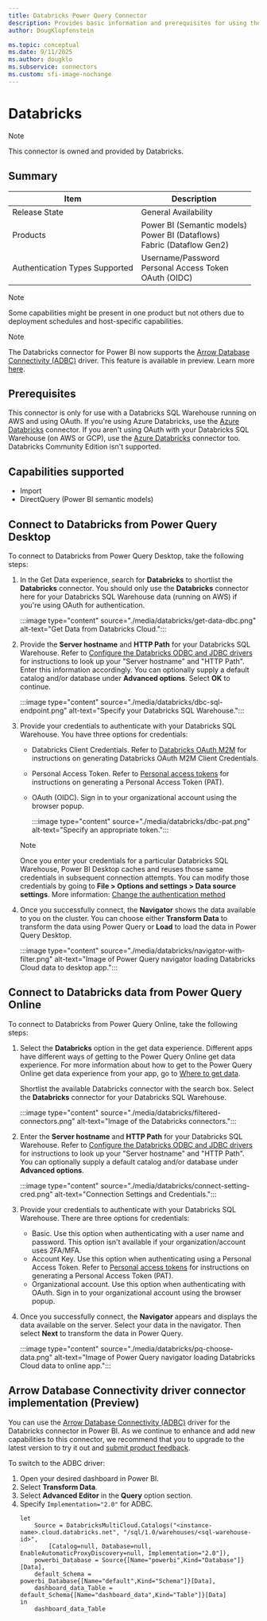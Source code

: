 ```yaml
---
title: Databricks Power Query Connector
description: Provides basic information and prerequisites for using the Power Query Databricks connector.
author: DougKlopfenstein

ms.topic: conceptual
ms.date: 9/11/2025
ms.author: dougklo
ms.subservice: connectors
ms.custom: sfi-image-nochange
---
```


# Databricks

>[!Note]
>This connector is owned and provided by Databricks.

## Summary

| Item | Description |
| ---- | ----------- |
| Release State | General Availability |
| Products | Power BI (Semantic models)<br/>Power BI (Dataflows)<br/>Fabric (Dataflow Gen2) |
| Authentication Types Supported | Username/Password<br/>Personal Access Token<br/> OAuth (OIDC) |

> [!NOTE]
>Some capabilities might be present in one product but not others due to deployment schedules and host-specific capabilities.

> [!NOTE]
>The Databricks connector for Power BI now supports the [Arrow Database Connectivity (ADBC)](https://github.com/apache/arrow-adbc/blob/main/csharp/src/Drivers/Databricks/readme.md) driver. This feature is available in preview. Learn more [here](#arrow-database-connectivity-driver-connector-implementation-preview).

## Prerequisites

This connector is only for use with a Databricks SQL Warehouse running on AWS and using OAuth. If you're using Azure Databricks, use the [Azure Databricks](databricks-azure.md) connector. If you aren't using OAuth with your Databricks SQL Warehouse (on AWS or GCP), use the [Azure Databricks](databricks-azure.md) connector too. Databricks Community Edition isn't supported.

## Capabilities supported

* Import
* DirectQuery (Power BI semantic models)

## Connect to Databricks from Power Query Desktop

To connect to Databricks from Power Query Desktop, take the following steps:

1. In the Get Data experience, search for **Databricks** to shortlist the **Databricks** connector. You should only use the **Databricks** connector here for your Databricks SQL Warehouse data (running on AWS) if you're using OAuth for authentication.

    :::image type="content" source="./media/databricks/get-data-dbc.png" alt-text="Get Data from Databricks Cloud.":::

2. Provide the **Server hostname** and **HTTP Path** for your Databricks SQL Warehouse. Refer to [Configure the Databricks ODBC and JDBC drivers](/azure/databricks/integrations/bi/jdbc-odbc-bi) for instructions to look up your "Server hostname" and "HTTP Path". Enter this information accordingly. You can optionally supply a default catalog and/or database under **Advanced options**. Select **OK** to continue.

    :::image type="content" source="./media/databricks/dbc-sql-endpoint.png" alt-text="Specify your Databricks SQL Warehouse.":::

3. Provide your credentials to authenticate with your Databricks SQL Warehouse. You have three options for credentials:

    * Databricks Client Credentials. Refer to [Databricks OAuth M2M](https://docs.databricks.com/aws/en/dev-tools/auth/oauth-m2m) for instructions on generating Databricks OAuth M2M Client Credentials.
    * Personal Access Token. Refer to [Personal access tokens](/azure/databricks/sql/user/security/personal-access-tokens) for instructions on generating a Personal Access Token (PAT).
    * OAuth (OIDC). Sign in to your organizational account using the browser popup.

      :::image type="content" source="./media/databricks/dbc-pat.png" alt-text="Specify an appropriate token.":::

    > [!NOTE]
    > Once you enter your credentials for a particular Databricks SQL Warehouse, Power BI Desktop caches and reuses those same credentials in subsequent connection attempts. You can modify those credentials by going to **File > Options and settings > Data source settings**. More information: [Change the authentication method](../ConnectorAuthentication.md#change-the-authentication-method)

4. Once you successfully connect, the **Navigator** shows the data available to you on the cluster. You can choose either **Transform Data** to transform the data using Power Query or **Load** to load the data in Power Query Desktop.

    :::image type="content" source="./media/databricks/navigator-with-filter.png" alt-text="Image of Power Query navigator loading Databricks Cloud data to desktop app.":::

## Connect to Databricks data from Power Query Online

To connect to Databricks from Power Query Online, take the following steps:

1. Select the **Databricks** option in the get data experience. Different apps have different ways of getting to the Power Query Online get data experience. For more information about how to get to the Power Query Online get data experience from your app, go to [Where to get data](../where-to-get-data.md).

   Shortlist the available Databricks connector with the search box. Select the **Databricks** connector for your Databricks SQL Warehouse.

   :::image type="content" source="./media/databricks/filtered-connectors.png" alt-text="Image of the Databricks connectors.":::

2. Enter the **Server hostname** and **HTTP Path** for your Databricks SQL Warehouse. Refer to [Configure the Databricks ODBC and JDBC drivers](/azure/databricks/integrations/bi/jdbc-odbc-bi) for instructions to look up your "Server hostname" and "HTTP Path". You can optionally supply a default catalog and/or database under **Advanced options**.

   :::image type="content" source="./media/databricks/connect-setting-cred.png" alt-text="Connection Settings and Credentials.":::

3. Provide your credentials to authenticate with your Databricks SQL Warehouse. There are three options for credentials:

    * Basic. Use this option when authenticating with a user name and password. This option isn't available if your organization/account uses 2FA/MFA.
    * Account Key. Use this option when authenticating using a Personal Access Token. Refer to [Personal access tokens](/azure/databricks/sql/user/security/personal-access-tokens) for instructions on generating a Personal Access Token (PAT).
    * Organizational account. Use this option when authenticating with OAuth. Sign in to your organizational account using the browser popup.

4. Once you successfully connect, the **Navigator** appears and displays the data available on the server. Select your data in the navigator. Then select **Next** to transform the data in Power Query.

    :::image type="content" source="./media/databricks/pq-choose-data.png" alt-text="Image of Power Query navigator loading Databricks Cloud data to online app.":::

## Arrow Database Connectivity driver connector implementation (Preview)

You can use the [Arrow Database Connectivity (ADBC)](https://github.com/apache/arrow-adbc/blob/main/csharp/src/Drivers/Databricks/readme.md) driver for the Databricks connector in Power BI. As we continue to enhance and add new capabilities to this connector, we recommend that you to upgrade to the latest version to try it out and [submit product feedback](https://docs.databricks.com/aws/en/resources/ideas).

To switch to the ADBC driver:

1. Open your desired dashboard in Power BI.
1. Select **Transform Data**.
1. Select **Advanced Editor** in the **Query** option section.
1. Specify `Implementation="2.0"` for ADBC.
    ```powerquery-m
    let
        Source = DatabricksMultiCloud.Catalogs("<instance-name>.cloud.databricks.net", "/sql/1.0/warehouses/<sql-warehouse-id>",
            [Catalog=null, Database=null, EnableAutomaticProxyDiscovery=null, Implementation="2.0"]),
        powerbi_Database = Source{[Name="powerbi",Kind="Database"]}[Data],
        default_Schema = powerbi_Database{[Name="default",Kind="Schema"]}[Data],
        dashboard_data_Table = default_Schema{[Name="dashboard_data",Kind="Table"]}[Data]
    in
        dashboard_data_Table
    ```